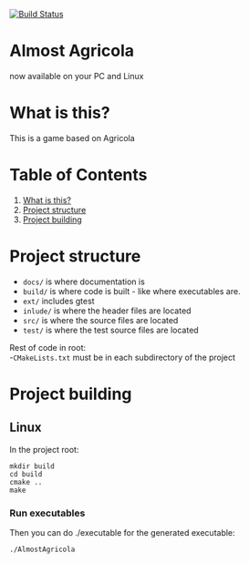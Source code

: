 [![Build Status](https://travis-ci.com/ArturBa/)]()

# Almost Agricola
now available on your PC and Linux 

# What is this?
This is a game based on Agricola 

# Table of Contents
1. [What is this?](#what-is-this)
2. [Project structure](#project-structure)
3. [Project building](#project-building)

# Project structure
- `docs/` is where documentation is
- `build/` is where code is built - like where executables are.  
- `ext/` includes gtest
- `inlude/` is where the header files are located
- `src/` is where the source files are located
- `test/` is where the test source files are located

Rest of code in root:  
-`CMakeLists.txt` must be in each subdirectory of the project  


# Project building 
## Linux
In the project root:

    mkdir build
    cd build
    cmake ..
    make

### Run executables
Then you can do ./executable for the generated executable:

    ./AlmostAgricola

